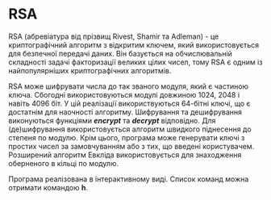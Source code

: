 # RSA
RSA (абревіатура від прізвищ Rivest, Shamir та Adleman) - це криптографічний алгоритм з відкритим ключем, який використовується для безпечної передачі даних. Він базується на обчислювальній складності задачі факторизації великих цілих чисел, тому RSA є одним із найпопулярніших криптографічних алгоритмів. 

RSA може шифрувати числа до так званого модуля, який є частиною ключа. Сбогодні використовуються модулі довжиною 1024, 2048 і навіть 4096 біт. У цій реалізації використвуються 64-бітні ключі, що є достатнім для наочності алгоритму. Шифрування та дешифрування виконуються функціями ***encrypt*** та ***decrypt*** відповідно. Для (де)шифрування використовується алгоритм швидкого піднесення до степеня по модулю. Крім цього, програма може генерувати ключі з простих чисел за замовчуванням або з тих, що введені користувачем. Розширений алгоритм Евкліда використовується для знаходження оберненого в кільці по модулю.

Програма реалізована в інтерактивному виді. Список команд можна отримати командою **h**.
